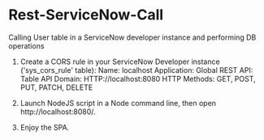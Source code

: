 # Rest-ServiceNow-Call
Calling User table in a ServiceNow developer instance and performing DB operations

1. Create a CORS rule in your ServiceNow Developer instance ('sys_cors_rule' table):
Name: localhost
Application: Global
REST API: Table API
Domain: HTTP://localhost:8080
HTTP Methods: GET, POST, PUT, PATCH, DELETE

2. Launch NodeJS script in a Node command line, then open http://localhost:8080/.

3. Enjoy the SPA.
